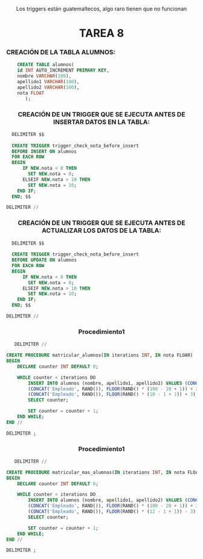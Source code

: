 <div align="center">

Los triggers están guatemaltecos, algo raro tienen que no funcionan

# TAREA 8

</div>

### CREACIÓN DE LA TABLA ALUMNOS:

```sql
    CREATE TABLE alumnos(
    id INT AUTO_INCREMENT PRIMARY KEY,
    nombre VARCHAR(100),
    apellido1 VARCHAR(100),
    apellido2 VARCHAR(100),
    nota FLOAT
       );
```


<div align="center">

### CREACIÓN DE UN TRIGGER QUE SE EJECUTA ANTES DE INSERTAR DATOS EN LA TABLA:

</div>

```sql
  DELIMITER $$
  
  CREATE TRIGGER trigger_check_nota_before_insert
  BEFORE INSERT ON alumnos
  FOR EACH ROW 
  BEGIN
      IF NEW.nota < 0 THEN
        SET NEW.nota = 0;
      ELSEIF NEW.nota > 10 THEN
        SET NEW.nota = 10;
    END IF;
  END; $$

DELIMITER //
```

<div align="center">

### CREACIÓN DE UN TRIGGER QUE SE EJECUTA ANTES DE ACTUALIZAR LOS DATOS DE LA TABLA:

</div>

```sql
  DELIMITER $$
  
  CREATE TRIGGER trigger_check_nota_before_insert
  BEFORE UPDATE ON alumnos
  FOR EACH ROW 
  BEGIN
      IF NEW.nota < 0 THEN
        SET NEW.nota = 0;
      ELSEIF NEW.nota > 10 THEN
        SET NEW.nota = 10;
    END IF;
  END; $$

DELIMITER //
```

<div align="center">
  
### Procedimiento1

</div>

```sql
   DELIMITER //

CREATE PROCEDURE matricular_alumnos(IN iterations INT, IN nota FLOAR)
BEGIN
    DECLARE counter INT DEFAULT 0;

    WHILE counter < iterations DO
        INSERT INTO alumnos (nombre, apellido1, apellido2) VALUES (CONCAT('Empleado', RAND()), FLOOR(RAND() * (10000 - 2000 + 1)) + 2000),
        (CONCAT('Empleado', RAND()), FLOOR(RAND() * (100 - 20 + 1)) + 200),
        (CONCAT('Empleado', RAND()), FLOOR(RAND() * (10 - 1 + 1)) + 3);
        SELECT counter;

        SET counter = counter + 1;
    END WHILE;
END //

DELIMITER ; 
```

<div align="center">
  
### Procedimiento1

</div>

```sql
   DELIMITER //

CREATE PROCEDURE matricular_mas_alumnos(IN iterations INT, IN nota FLOAR)
BEGIN
    DECLARE counter INT DEFAULT 0;

    WHILE counter < iterations DO
        INSERT INTO alumnos (nombre, apellido1, apellido2) VALUES (CONCAT('Empleado', RAND()), FLOOR(RAND() * (10000 - 2000 + 1)) + 2000),
        (CONCAT('Empleado', RAND()), FLOOR(RAND() * (100 - 20 + 1)) + 200),
        (CONCAT('Empleado', RAND()), FLOOR(RAND() * (12 - 1 + 1)) - 3);
        SELECT counter;

        SET counter = counter + 1;
    END WHILE;
END //

DELIMITER ;
```

